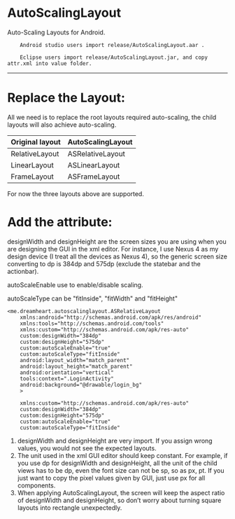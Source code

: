 # AutoScalingLayout
Auto-Scaling Layouts for Android.  

        Android studio users import release/AutoScalingLayout.aar .

        Eclipse users import release/AutoScalingLayout.jar, and copy attr.xml into value folder.

------------

Replace the Layout: 
============
All we need is to replace the root layouts required auto-scaling, the child layouts will also achieve auto-scaling.

Original layout  | AutoScalingLayout
------------- | -------------
RelativeLayout  | ASRelativeLayout
LinearLayout  | ASLinearLayout
FrameLayout  | ASFrameLayout

For now the three layouts above are supported.

Add the attribute:
============

designWidth and designHeight are the screen sizes you are using when you are designing the GUI in the xml editor. For instance, I use Nexus 4 as my design device (I treat all the devices as Nexus 4), so the generic screen size converting to dp is 384dp and 575dp (exclude the statebar and the actionbar).

autoScaleEnable use to enable/disable scaling.

autoScaleType can be "fitInside", "fitWidth" and "fitHeight"

```
<me.dreamheart.autoscalinglayout.ASRelativeLayout
    xmlns:android="http://schemas.android.com/apk/res/android"
    xmlns:tools="http://schemas.android.com/tools"
    xmlns:custom="http://schemas.android.com/apk/res-auto"
    custom:designWidth="384dp"
    custom:designHeight="575dp"
    custom:autoScaleEnable="true"
    custom:autoScaleType="fitInside"
    android:layout_width="match_parent"
    android:layout_height="match_parent"
    android:orientation="vertical"
    tools:context=".LoginActivity"
    android:background="@drawable/login_bg"
    >
```

```
    xmlns:custom="http://schemas.android.com/apk/res-auto"
    custom:designWidth="384dp"
    custom:designHeight="575dp"
    custom:autoScaleEnable="true"
    custom:autoScaleType="fitInside"
```

1. designWidth and designHeight are very import. If you assign wrong values, you would not see the expected layouts. 
2. The unit used in the xml GUI editor should keep constant. For example, if you use dp for designWidth and designHeight, all the unit of the child views has to be dp, even the font size can not be sp, so as px, pt. If you just want to copy the pixel values given by GUI, just use px for all components.
3. When applying AutoScalingLayout, the screen will keep the aspect ratio of designWidth and designHeight, so don’t worry about turning square layouts into rectangle unexpectedly.
